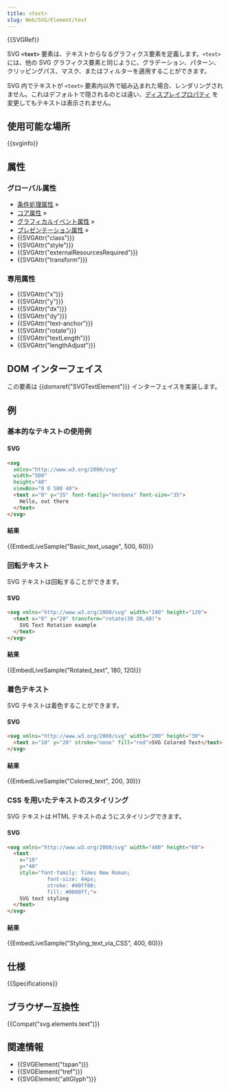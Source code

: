 ```yaml
---
title: <text>
slug: Web/SVG/Element/text
---
```


{{SVGRef}}

SVG **`<text>`** 要素は、テキストからなるグラフィクス要素を定義します。`<text>` には、他の SVG グラフィクス要素と同じように、グラデーション、パターン、クリッピングパス、マスク、またはフィルターを適用することができます。

SVG 内でテキストが `<text>` 要素内以外で組み込まれた場合、レンダリングされません。これはデフォルトで隠されるのとは違い、[ディスプレイプロパティ](/ja/docs/Web/SVG/Attribute/display) を変更してもテキストは表示されません。

## 使用可能な場所

{{svginfo}}

## 属性

### グローバル属性

- [条件処理属性](/ja/docs/Web/SVG/Attribute#Conditional_processing_attributes) »
- [コア属性](/ja/docs/Web/SVG/Attribute#Core_attributes) »
- [グラフィカルイベント属性](/ja/docs/Web/SVG/Attribute#Graphical_event_attributes) »
- [プレゼンテーション属性](/ja/docs/Web/SVG/Attribute#Presentation_attributes) »
- {{SVGAttr("class")}}
- {{SVGAttr("style")}}
- {{SVGAttr("externalResourcesRequired")}}
- {{SVGAttr("transform")}}

### 専用属性

- {{SVGAttr("x")}}
- {{SVGAttr("y")}}
- {{SVGAttr("dx")}}
- {{SVGAttr("dy")}}
- {{SVGAttr("text-anchor")}}
- {{SVGAttr("rotate")}}
- {{SVGAttr("textLength")}}
- {{SVGAttr("lengthAdjust")}}

## DOM インターフェイス

この要素は {{domxref("SVGTextElement")}} インターフェイスを実装します。

## 例

### 基本的なテキストの使用例

#### SVG

```html
<svg
  xmlns="http://www.w3.org/2000/svg"
  width="500"
  height="40"
  viewBox="0 0 500 40">
  <text x="0" y="35" font-family="Verdana" font-size="35">
    Hello, out there
  </text>
</svg>
```

#### 結果

{{EmbedLiveSample("Basic_text_usage", 500, 60)}}

### 回転テキスト

SVG テキストは回転することができます。

#### SVG

```html
<svg xmlns="http://www.w3.org/2000/svg" width="180" height="120">
  <text x="0" y="20" transform="rotate(30 20,40)">
    SVG Text Rotation example
  </text>
</svg>
```

#### 結果

{{EmbedLiveSample("Rotated_text", 180, 120)}}

### 着色テキスト

SVG テキストは着色することができます。

#### SVG

```html
<svg xmlns="http://www.w3.org/2000/svg" width="200" height="30">
  <text x="10" y="20" stroke="none" fill="red">SVG Colored Text</text>
</svg>
```

#### 結果

{{EmbedLiveSample("Colored_text", 200, 30)}}

### CSS を用いたテキストのスタイリング

SVG テキストは HTML テキストのようにスタイリングできます。

#### SVG

```html
<svg xmlns="http://www.w3.org/2000/svg" width="400" height="60">
  <text
    x="10"
    y="40"
    style="font-family: Times New Roman;
             font-size: 44px;
             stroke: #00ff00;
             fill: #0000ff;">
    SVG text styling
  </text>
</svg>
```

#### 結果

{{EmbedLiveSample("Styling_text_via_CSS", 400, 60)}}

## 仕様

{{Specifications}}

## ブラウザー互換性

{{Compat("svg.elements.text")}}

## 関連情報

- {{SVGElement("tspan")}}
- {{SVGElement("tref")}}
- {{SVGElement("altGlyph")}}
